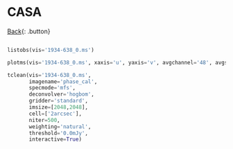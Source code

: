 # CASA

[Back](../index.md#astronomy){: .button}

```py

```

```py
listobs(vis='1934-638_0.ms')
```

```py
plotms(vis='1934-638_0.ms', xaxis='u', yaxis='v', avgchannel='48', avgspw=False, avgtime='1e9', avgscan=False, coloraxis="field", showgui=True)
```

```py
tclean(vis='1934-638_0.ms',
       imagename='phase_cal',
       specmode='mfs',
       deconvolver='hogbom',
       gridder='standard',
       imsize=[2048,2048],
       cell=['2arcsec'],
       niter=500,
       weighting='natural',
       threshold='0.0mJy',
       interactive=True)
```
